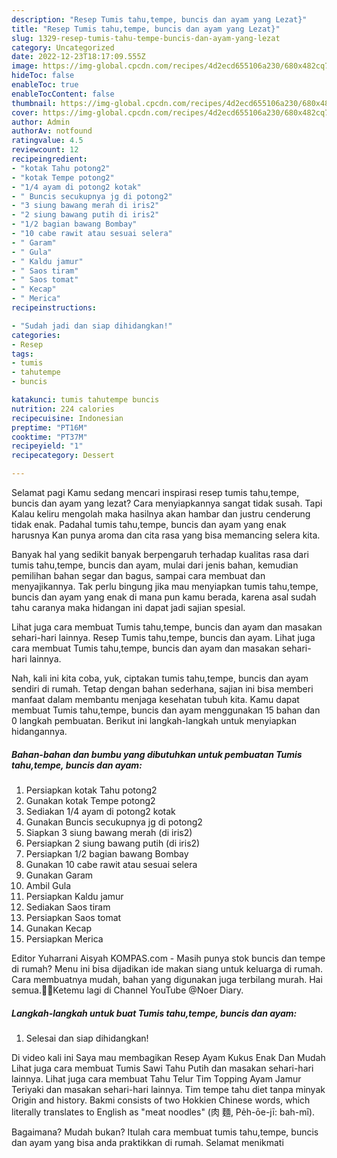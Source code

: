 ```yaml
---
description: "Resep Tumis tahu,tempe, buncis dan ayam yang Lezat}"
title: "Resep Tumis tahu,tempe, buncis dan ayam yang Lezat}"
slug: 1329-resep-tumis-tahu-tempe-buncis-dan-ayam-yang-lezat
category: Uncategorized
date: 2022-12-23T18:17:09.555Z
image: https://img-global.cpcdn.com/recipes/4d2ecd655106a230/680x482cq70/tumis-tahutempe-buncis-dan-ayam-foto-resep-utama.jpg
hideToc: false
enableToc: true
enableTocContent: false
thumbnail: https://img-global.cpcdn.com/recipes/4d2ecd655106a230/680x482cq70/tumis-tahutempe-buncis-dan-ayam-foto-resep-utama.jpg
cover: https://img-global.cpcdn.com/recipes/4d2ecd655106a230/680x482cq70/tumis-tahutempe-buncis-dan-ayam-foto-resep-utama.jpg
author: Admin
authorAv: notfound
ratingvalue: 4.5
reviewcount: 12
recipeingredient:
- "kotak Tahu potong2"
- "kotak Tempe potong2"
- "1/4 ayam di potong2 kotak"
- " Buncis secukupnya jg di potong2"
- "3 siung bawang merah di iris2"
- "2 siung bawang putih di iris2"
- "1/2 bagian bawang Bombay"
- "10 cabe rawit atau sesuai selera"
- " Garam"
- " Gula"
- " Kaldu jamur"
- " Saos tiram"
- " Saos tomat"
- " Kecap"
- " Merica"
recipeinstructions:

- "Sudah jadi dan siap dihidangkan!"
categories:
- Resep
tags:
- tumis
- tahutempe
- buncis

katakunci: tumis tahutempe buncis 
nutrition: 224 calories
recipecuisine: Indonesian
preptime: "PT16M"
cooktime: "PT37M"
recipeyield: "1"
recipecategory: Dessert

---
```



Selamat pagi Kamu sedang mencari inspirasi resep tumis tahu,tempe, buncis dan ayam yang lezat? Cara menyiapkannya sangat tidak susah. Tapi Kalau keliru mengolah maka hasilnya akan hambar dan justru cenderung tidak enak. Padahal tumis tahu,tempe, buncis dan ayam yang enak harusnya Kan punya aroma dan cita rasa yang bisa memancing selera kita.


Banyak hal yang sedikit banyak berpengaruh terhadap kualitas rasa dari tumis tahu,tempe, buncis dan ayam, mulai dari jenis bahan, kemudian pemilihan bahan segar dan bagus, sampai cara membuat dan menyajikannya. Tak perlu bingung jika mau menyiapkan tumis tahu,tempe, buncis dan ayam yang enak di mana pun kamu berada, karena asal sudah tahu caranya maka hidangan ini dapat jadi sajian spesial.

Lihat juga cara membuat Tumis tahu,tempe, buncis dan ayam dan masakan sehari-hari lainnya. Resep Tumis tahu,tempe, buncis dan ayam. Lihat juga cara membuat Tumis tahu,tempe, buncis dan ayam dan masakan sehari-hari lainnya.


Nah, kali ini kita coba, yuk, ciptakan tumis tahu,tempe, buncis dan ayam sendiri di rumah. Tetap dengan bahan sederhana, sajian ini bisa memberi manfaat dalam membantu menjaga kesehatan tubuh kita. Kamu dapat membuat Tumis tahu,tempe, buncis dan ayam menggunakan 15 bahan dan 0 langkah pembuatan. Berikut ini langkah-langkah untuk menyiapkan hidangannya.

<!--inarticleads1-->

##### Bahan-bahan dan bumbu yang dibutuhkan untuk pembuatan Tumis tahu,tempe, buncis dan ayam:

1. Persiapkan kotak Tahu potong2
1. Gunakan kotak Tempe potong2
1. Sediakan 1/4 ayam di potong2 kotak
1. Gunakan  Buncis secukupnya jg di potong2
1. Siapkan 3 siung bawang merah (di iris2)
1. Persiapkan 2 siung bawang putih (di iris2)
1. Persiapkan 1/2 bagian bawang Bombay
1. Gunakan 10 cabe rawit atau sesuai selera
1. Gunakan  Garam
1. Ambil  Gula
1. Persiapkan  Kaldu jamur
1. Sediakan  Saos tiram
1. Persiapkan  Saos tomat
1. Gunakan  Kecap
1. Persiapkan  Merica


Editor Yuharrani Aisyah KOMPAS.com - Masih punya stok buncis dan tempe di rumah? Menu ini bisa dijadikan ide makan siang untuk keluarga di rumah. Cara membuatnya mudah, bahan yang digunakan juga terbilang murah. Hai semua.🙏😊Ketemu lagi di Channel YouTube @Noer Diary. 

<!--inarticleads2-->

##### Langkah-langkah untuk buat Tumis tahu,tempe, buncis dan ayam:


1. Selesai dan siap dihidangkan!

Di video kali ini Saya mau membagikan Resep Ayam Kukus Enak Dan Mudah Lihat juga cara membuat Tumis Sawi Tahu Putih dan masakan sehari-hari lainnya. Lihat juga cara membuat Tahu Telur Tim Topping Ayam Jamur Teriyaki dan masakan sehari-hari lainnya. Tim tempe tahu diet tanpa minyak Origin and history. Bakmi consists of two Hokkien Chinese words, which literally translates to English as &#34;meat noodles&#34; (肉 麵, Pe̍h-ōe-jī: bah-mī). 

Bagaimana? Mudah bukan? Itulah cara membuat tumis tahu,tempe, buncis dan ayam yang bisa anda praktikkan di rumah. Selamat menikmati
